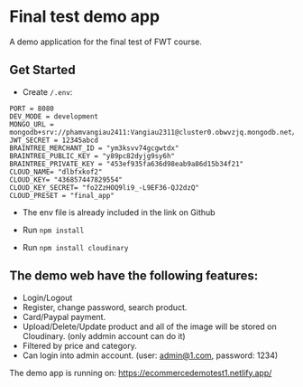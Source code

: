 # Final test demo app

A demo application for the final test of FWT course.

## Get Started

- Create `/.env`:

```
PORT = 8080
DEV_MODE = development
MONGO_URL = mongodb+srv://phamvangiau2411:Vangiau2311@cluster0.obwvzjq.mongodb.net/ecommerce
JWT_SECRET = 12345abcd
BRAINTREE_MERCHANT_ID = "ym3ksvv74gcgwtdx"
BRAINTREE_PUBLIC_KEY = "y89pc82dyjg9sy6h"
BRAINTREE_PRIVATE_KEY = "453ef935fa636d98eab9a86d15b34f21"
CLOUD_NAME= "dlbfxkof2"
CLOUD_KEY= "436857447829554"
CLOUD_KEY_SECRET= "fo2ZzHOQ9li9_-L9EF36-QJ2dzQ"
CLOUD_PRESET = "final_app"

```

- The env file is already included in the link on Github

- Run `npm install`
- Run `npm install cloudinary`

## The demo web have the following features:
- Login/Logout
- Register, change password, search product.
- Card/Paypal payment.
- Upload/Delete/Update product and all of the image will be stored on Cloudinary. (only addmin account can do it)
- Filtered by price and category.
- Can login into admin account. (user: admin@1.com, password: 1234)

The demo app is running on: https://ecommercedemotest1.netlify.app/
